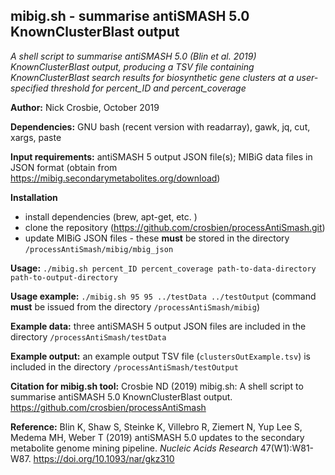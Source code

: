 
## mibig.sh - summarise antiSMASH 5.0 KnownClusterBlast output
*A shell script to summarise antiSMASH 5.0 (Blin et al. 2019) KnownClusterBlast output, producing a TSV file containing KnownClusterBlast search results for biosynthetic gene clusters at a user-specified threshold for percent_ID and percent_coverage*

**Author:** Nick Crosbie, October 2019

**Dependencies:** GNU bash (recent version with readarray), gawk, jq, cut, xargs, paste

**Input requirements:** antiSMASH 5 output JSON file(s); MIBiG data files in JSON format (obtain from https://mibig.secondarymetabolites.org/download)

**Installation**
- install dependencies (brew, apt-get, etc. )
- clone the repository (https://github.com/crosbien/processAntiSmash.git)
- update MIBiG JSON files - these **must** be stored in the directory ```/processAntiSmash/mibig/mbig_json```

**Usage:** ```./mibig.sh percent_ID percent_coverage path-to-data-directory path-to-output-directory```

**Usage example:** ```./mibig.sh 95 95 ../testData ../testOutput```   (command **must** be issued from the directory ```/processAntiSmash/mibig```)

**Example data:** three antiSMASH 5 output JSON files are included in the directory ```/processAntiSmash/testData```

**Example output:** an example output TSV file (```clustersOutExample.tsv```) is included in the directory ```/processAntiSmash/testOutput```

**Citation for mibig.sh tool:** Crosbie ND (2019) mibig.sh: A shell script to summarise antiSMASH 5.0 KnownClusterBlast output. https://github.com/crosbien/processAntiSmash

**Reference:** Blin K, Shaw S, Steinke K, Villebro R, Ziemert N, Yup Lee S, Medema MH, Weber T (2019) antiSMASH 5.0 updates to the secondary metabolite genome mining pipeline. *Nucleic Acids Research* 47(W1):W81-W87. https://doi.org/10.1093/nar/gkz310